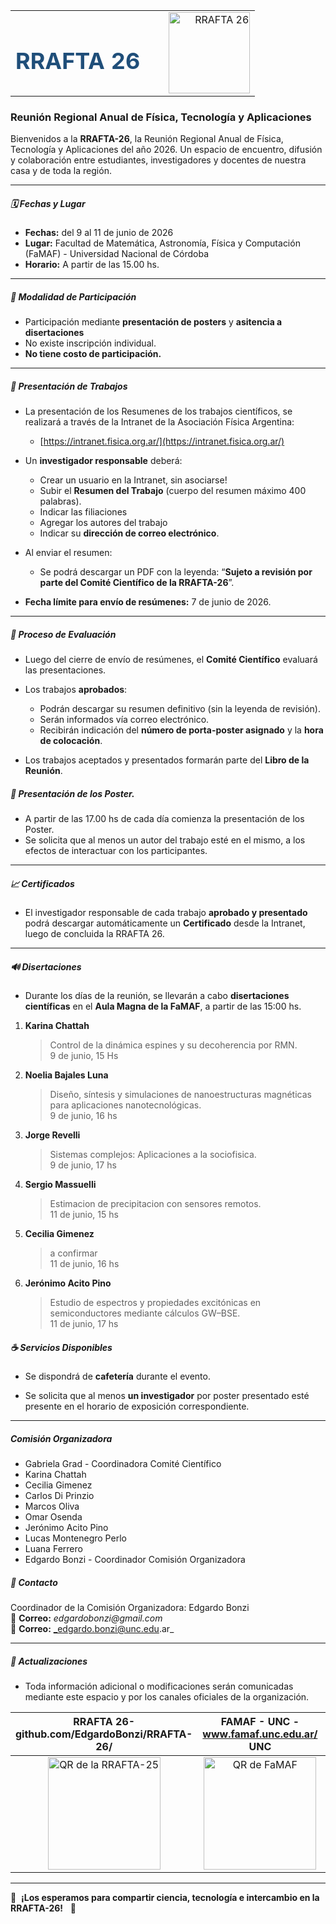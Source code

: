 <div align="center">

<table style="width:100%; max-width:1000px; border:0;">
<tr>
<td width="55%" align="center">
<h1 style="color:#1f4e79; font-size:36px;">RRAFTA 26</h1>
</td>
<td width="45%" align="right">
<img src="Logo_RRAFTA-25.png" alt="RRAFTA 26" width="130" height="130">
</td>
</tr>
</table>

</div>


### Reunión Regional Anual de Física, Tecnología y Aplicaciones

Bienvenidos a la **RRAFTA-26**, la Reunión Regional Anual de Física, Tecnología y Aplicaciones del año 2026. Un espacio de encuentro, difusión y colaboración entre estudiantes, investigadores y docentes de nuestra casa y de toda la región.

---

##### 🗓️ Fechas y Lugar

- **Fechas:** del 9 al 11 de junio de 2026
- **Lugar:** Facultad de Matemática, Astronomía, Física y Computación (FaMAF) - Universidad Nacional de Córdoba
- **Horario:** A partir de las 15.00 hs.

---

##### 🔹 Modalidad de Participación
- Participación mediante **presentación de posters** y **asitencia a disertaciones**
- No existe inscripción individual.
- **No tiene costo de participación.**

---

##### 📅 Presentación de Trabajos

- La presentación de los Resumenes de los trabajos científicos, se realizará a través de la Intranet de la Asociación Física Argentina:
  
  - [https://intranet.fisica.org.ar/](https://intranet.fisica.org.ar/)

- Un **investigador responsable** deberá:
  - Crear un usuario en la Intranet, sin asociarse!
  - Subir el **Resumen del Trabajo** (cuerpo del resumen máximo 400 palabras).
  - Indicar las filiaciones
  - Agregar los autores del trabajo
  - Indicar su **dirección de correo electrónico**.

- Al enviar el resumen:
  
  - Se podrá descargar un PDF con la leyenda: “**Sujeto a revisión por parte del Comité Científico de la RRAFTA-26**”.

- **Fecha límite para envío de resúmenes:** 7 de junio de 2026.

--- 
<div style="page-break-after: always;"></div>

##### 🔄 Proceso de Evaluación

- Luego del cierre de envío de resúmenes, el **Comité Científico** evaluará las presentaciones.

- Los trabajos **aprobados**:
  
  - Podrán descargar su resumen definitivo (sin la leyenda de revisión).
  - Serán informados vía correo electrónico.
  - Recibirán indicación del **número de porta-poster asignado** y la **hora de colocación**.

- Los trabajos aceptados y presentados formarán parte del **Libro de la Reunión**.

##### 📅 Presentación de los Poster.
- A partir de las 17.00 hs de cada día comienza la presentación de los Poster.
- Se solicita que al menos un autor del trabajo esté en el mismo, a los efectos de interactuar con los participantes.

---

##### 📈 Certificados

- El investigador responsable de cada trabajo **aprobado y presentado** podrá descargar automáticamente un **Certificado** desde la Intranet, luego de concluida la RRAFTA 26.

---

##### 🔊 Disertaciones

- Durante los días de la reunión, se llevarán a cabo **disertaciones científicas** en el **Aula Magna de la FaMAF**, a partir de las 15:00 hs.

1. **Karina Chattah**
   > Control de la dinámica espines y su decoherencia por RMN.  
   > 9 de junio, 15 Hs

2. **Noelia Bajales Luna**
   > Diseño, síntesis y simulaciones de nanoestructuras magnéticas para aplicaciones nanotecnológicas.  
   > 9 de junio, 16 hs

3. **Jorge Revelli**
   > Sistemas complejos: Aplicaciones a la sociofisica.  
   > 9 de junio, 17 hs

4. **Sergio Massuelli**
   > Estimacion de precipitacion con sensores remotos.  
   > 11 de junio, 15 hs
   
5. **Cecilia Gimenez**
   > a confirmar  
   > 11 de junio, 16 hs

1. **Jerónimo Acito Pino**
   > Estudio de espectros y propiedades excitónicas en semiconductores mediante cálculos GW–BSE.  
   > 11 de junio, 17 hs

##### ☕ Servicios Disponibles

- Se dispondrá de **cafetería** durante el evento.

- Se solicita que al menos **un investigador** por poster presentado esté presente en el horario de exposición correspondiente.

---
<div style="page-break-after: always;"></div>

##### Comisión Organizadora
- Gabriela Grad  - Coordinadora Comité Científico
- Karina Chattah  
- Cecilia Gimenez  
- Carlos Di Prinzio  
- Marcos Oliva  
- Omar Osenda  
- Jerónimo Acito Pino  
- Lucas Montenegro Perlo  
- Luana Ferrero  
- Edgardo Bonzi - Coordinador Comisión Organizadora


##### 📧 Contacto

Coordinador de la Comisión Organizadora: Edgardo Bonzi   
📧 **Correo:** _edgardobonzi@gmail.com_   
📧 **Correo:** _edgardo.bonzi@unc.edu.ar_

---

##### 🔄 Actualizaciones

- Toda información adicional o modificaciones serán comunicadas mediante este espacio y por los canales oficiales de la organización.

| RRAFTA 26- github.com/EdgardoBonzi/RRAFTA-26/| FAMAF - UNC - www.famaf.unc.edu.ar/ UNC                                                                | Intranet AFA   intranet.fisica.org.ar/                                                                          |
|:---------------------------------------------------------------------------------------:|:--------------------------------------------------------------------------:|:----------------------------------------------------------------------------------------:|
| <img src="qr-code_RRAFTA_2025.png" alt="QR de la RRAFTA-25" width="180" height="180" /> | <img src="qr-code_FAMAF.png" alt="QR de FaMAF" width="180" height="180" /> | <img src="qr-code_INTRANET_AFA.png" alt="QR de Intranet AFA" width="180" height="180" /> |

---

🌟  **¡Los esperamos para compartir ciencia, tecnología e intercambio en la RRAFTA-26!**   🌟
